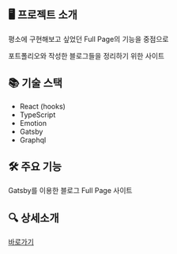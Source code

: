 ## 🖥 프로젝트 소개

평소에 구현해보고 싶었던 Full Page의 기능을 중점으로

포트폴리오와 작성한 블로그들을 정리하기 위한 사이트

## 📚 기술 스택

- React (hooks)
- TypeScript
- Emotion
- Gatsby
- Graphql

## 🛠 주요 기능

Gatsby를 이용한 블로그
Full Page 사이트

## 🔍 상세소개

[바로가기](https://seongjunme.github.io/%ED%8F%AC%ED%8A%B8%ED%8F%B4%EB%A6%AC%EC%98%A4%EC%82%AC%EC%9D%B4%ED%8A%B8/)
